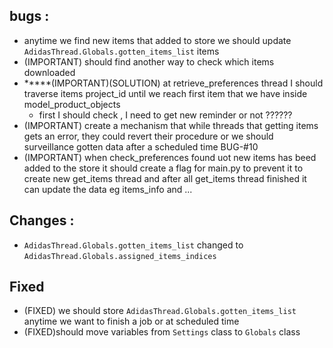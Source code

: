 ## bugs :
- anytime we find new items that added to store we should update `AdidasThread.Globals.gotten_items_list` items 
- (IMPORTANT) should find another way to check which items downloaded
- *****(IMPORTANT)(SOLUTION) at retrieve_preferences thread I should traverse items project_id until we reach first item that we have inside model_product_objects
    - first I should check , I need to get new reminder or not  ??????
- (IMPORTANT) create a mechanism  that while threads that  getting items gets an error, they could revert their procedure or we should surveillance gotten data after a scheduled time BUG-#10 
- (IMPORTANT) when check_preferences found uot new items has beed added to the store it should create a flag for main.py to prevent it to create new get_items thread and after all get_items thread finished it can update the data eg items_info and ...
## Changes : 
- `AdidasThread.Globals.gotten_items_list` changed to `AdidasThread.Globals.assigned_items_indices`

## Fixed
- (FIXED) we should store `AdidasThread.Globals.gotten_items_list` anytime we want to finish a job or at scheduled time 
- (FIXED)should move variables from `Settings` class to `Globals` class
